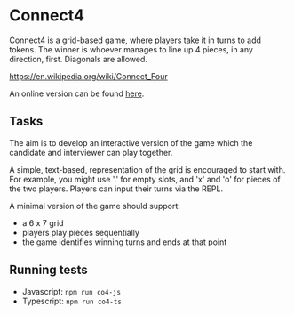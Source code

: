 # Connect4

Connect4 is a grid-based game, where players take it in turns to add
tokens. The winner is whoever manages to line up 4 pieces, in any
direction, first. Diagonals are allowed.

https://en.wikipedia.org/wiki/Connect_Four

An online version can be found [here](https://www.mathsisfun.com/games/connect4.html).

## Tasks

The aim is to develop an interactive version of the game which the
candidate and interviewer can play together.

A simple, text-based, representation of the grid is encouraged to
start with. For example, you might use '.' for empty slots, and 'x'
and 'o' for pieces of the two players. Players can input their turns
via the REPL.

A minimal version of the game should support:

-   a 6 x 7 grid
-   players play pieces sequentially
-   the game identifies winning turns and ends at that point

## Running tests
- Javascript: `npm run co4-js` 
- Typescript: `npm run co4-ts` 
